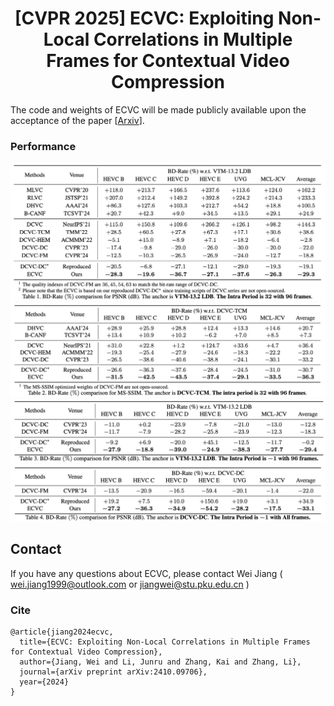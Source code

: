 # <center>[CVPR 2025] ECVC: Exploiting Non-Local Correlations in Multiple Frames for Contextual Video Compression</center>
The code and weights of ECVC will be made publicly available upon the acceptance of the paper [[Arxiv](https://arxiv.org/abs/2410.09706)].

### Performance
![image](assets/ip32-PSNR.png)
![image](assets/ip32-SSIM.png)
![image](assets/ip-1-PSNR.png)
![image](assets/ip-1-All.png)

## Contact

If you have any questions about ECVC, please contact Wei Jiang ( wei.jiang1999@outlook.com or jiangwei@stu.pku.edu.cn )

### Cite

```
@article{jiang2024ecvc,
  title={ECVC: Exploiting Non-Local Correlations in Multiple Frames for Contextual Video Compression},
  author={Jiang, Wei and Li, Junru and Zhang, Kai and Zhang, Li},
  journal={arXiv preprint arXiv:2410.09706},
  year={2024}
}
```
